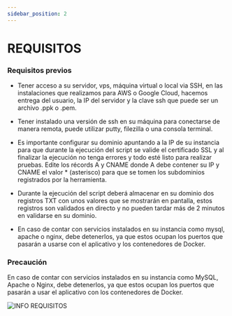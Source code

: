 ```yaml
---
sidebar_position: 2
---
```

# REQUISITOS
### Requisitos previos

- Tener acceso a su servidor, vps, máquina virtual o local via SSH, en las instalaciones que realizamos para AWS o Google Cloud, hacemos entrega del usuario, la IP del servidor y la clave ssh que puede ser un archivo .ppk o .pem.

- Tener instalado una versión de ssh en su máquina para conectarse de manera remota, puede utilizar putty, filezilla o una consola terminal.

- Es importante configurar su dominio apuntando a la IP de su instancia para que durante la ejecución del script se valide el certificado SSL y al finalizar la ejecución no tenga errores y todo esté listo para realizar pruebas. Edite los récords A y CNAME donde A debe contener su IP y CNAME el valor * (asterisco) para que se tomen los subdominios registrados por la herramienta.

- Durante la ejecución del script deberá almacenar en su dominio dos registros TXT con unos valores que se mostrarán en pantalla, estos registros son validados en directo y no pueden tardar más de 2 minutos en validarse en su dominio.

- En caso de contar con servicios instalados en su instancia como mysql, apache o nginx, debe detenerlos, ya que estos ocupan los puertos que pasarán a usarse con el aplicativo y los contenedores de Docker.


### Precaución

En caso de contar con servicios instalados en su instancia como MySQL, Apache o Nginx, debe detenerlos, ya que estos ocupan los puertos que pasarán a usar el aplicativo con los contenedores de Docker.

![INFO REQUISITOS](./img/Imagen01.png)

